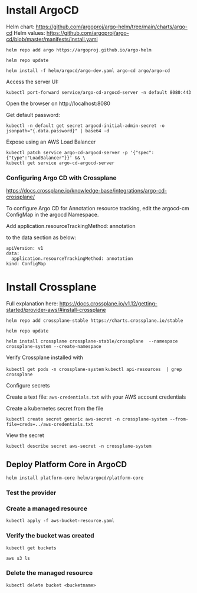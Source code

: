 # Install ArgoCD

Helm chart: https://github.com/argoproj/argo-helm/tree/main/charts/argo-cd
Helm values: https://github.com/argoproj/argo-cd/blob/master/manifests/install.yaml

`helm repo add argo https://argoproj.github.io/argo-helm`

`helm repo update`

`helm install -f helm/argocd/argo-dev.yaml argo-cd argo/argo-cd`


Access the server UI:

`kubectl port-forward service/argo-cd-argocd-server -n default 8080:443`

Open the browser on http://localhost:8080 

Get default password:

`kubectl -n default get secret argocd-initial-admin-secret -o jsonpath="{.data.password}" | base64 -d`


Expose using an AWS Load Balancer

```
kubectl patch service argo-cd-argocd-server -p '{"spec":{"type":"LoadBalancer"}}' && \
kubectl get service argo-cd-argocd-server
```

### Configuring Argo CD with Crossplane

https://docs.crossplane.io/knowledge-base/integrations/argo-cd-crossplane/

To configure Argo CD for Annotation resource tracking, edit the argocd-cm ConfigMap in the argocd Namespace. 

Add application.resourceTrackingMethod: annotation

to the data section as below:

```
apiVersion: v1
data:
  application.resourceTrackingMethod: annotation
kind: ConfigMap
```

# Install Crossplane

Full explanation here:
https://docs.crossplane.io/v1.12/getting-started/provider-aws/#install-crossplane


`helm repo add crossplane-stable https://charts.crossplane.io/stable`

`helm repo update`

`helm install crossplane crossplane-stable/crossplane  --namespace crossplane-system --create-namespace`

Verify Crossplane installed with 

`kubectl get pods -n crossplane-system`
`kubectl api-resources  | grep crossplane`


Configure secrets

Create a text file: `aws-credentials.txt` with your AWS account credentials

Create a kubernetes secret from the file

`kubectl create secret generic aws-secret -n crossplane-system --from-file=creds=../aws-credentials.txt`


View the secret

`kubectl describe secret aws-secret -n crossplane-system`

## Deploy Platform Core in ArgoCD

`helm install platform-core helm/argocd/platform-core`

### Test the provider

### Create a managed resource 

`kubectl apply -f aws-bucket-resource.yaml`

### Verify the bucket was created

`kubectl get buckets`

`aws s3 ls`

### Delete the managed resource

`kubectl delete bucket <bucketname>`